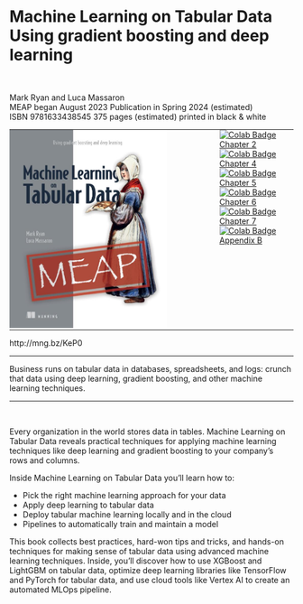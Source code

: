 # Machine Learning on Tabular Data <BR> Using gradient boosting and deep learning
<BR>

Mark Ryan and Luca Massaron<BR>
MEAP began August 2023  Publication in Spring 2024 (estimated)<BR>
ISBN 9781633438545  375 pages (estimated)  printed in black & white <BR>
<table style="border-collapse: collapse; width: 100%;">
  <tr>
    <td style="border: none; padding: 0;">
      <A href="http://mng.bz/KeP0">
        <IMG src="./cover.jpg" alt="Cover Image" width="75%" />
      </A>
    </td>
    <td style="border: none; padding: 0; vertical-align: top;">
      <a href="https://colab.research.google.com/github/lmassaron/ml_4_tabular_code/blob/main/chapter_02.ipynb">
        <img src="https://colab.research.google.com/assets/colab-badge.svg" alt="Colab Badge" height="20" />
        Chapter 2
      </a>
      <br />
      <a href="https://colab.research.google.com/github/lmassaron/ml_4_tabular_code/blob/main/chapter_04.ipynb">
        <img src="https://colab.research.google.com/assets/colab-badge.svg" alt="Colab Badge" height="20" />
        Chapter 4
      </a>
      <br />
      <a href="https://colab.research.google.com/github/lmassaron/ml_4_tabular_code/blob/main/chapter_05.ipynb">
        <img src="https://colab.research.google.com/assets/colab-badge.svg" alt="Colab Badge" height="20" />
        Chapter 5
      </a>
      <br />
      <a href="https://colab.research.google.com/github/lmassaron/ml_4_tabular_code/blob/main/chapter_06.ipynb">
        <img src="https://colab.research.google.com/assets/colab-badge.svg" alt="Colab Badge" height="20" />
        Chapter 6
      </a>
      <br />
      <a href="https://colab.research.google.com/github/lmassaron/ml_4_tabular_code/blob/main/chapter_07.ipynb">
        <img src="https://colab.research.google.com/assets/colab-badge.svg" alt="Colab Badge" height="20" />
        Chapter 7
      </a>
      <br />
      <a href="https://colab.research.google.com/github/lmassaron/ml_4_tabular_code/blob/main/appendix_b.ipynb">
        <img src="https://colab.research.google.com/assets/colab-badge.svg" alt="Colab Badge" height="20" />
        Appendix B
      </a>
    </td>
  </tr>
</table>
http://mng.bz/KeP0
<HR>
Business runs on tabular data in databases, spreadsheets, and logs: crunch that data using deep learning, gradient boosting, and other machine learning techniques.
<HR><BR>

Every organization in the world stores data in tables. Machine Learning on Tabular Data reveals practical techniques for applying machine learning techniques like deep learning and gradient boosting to your company’s rows and columns.

Inside Machine Learning on Tabular Data you’ll learn how to:

* Pick the right machine learning approach for your data
* Apply deep learning to tabular data
* Deploy tabular machine learning locally and in the cloud
* Pipelines to automatically train and maintain a model

This book collects best practices, hard-won tips and tricks, and hands-on techniques for making sense of tabular data using advanced machine learning techniques. Inside, you’ll discover how to use XGBoost and LightGBM on tabular data, optimize deep learning libraries like TensorFlow and PyTorch for tabular data, and use cloud tools like Vertex AI to create an automated MLOps pipeline.
